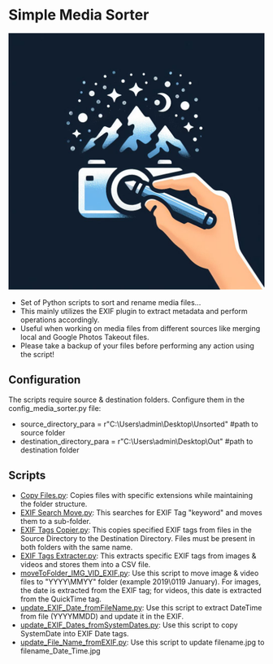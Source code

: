 # Simple Media Sorter
![SMS](https://raw.githubusercontent.com/hanzo-hasashi/SimpleMediaSorter/main/MediaSorter.png)
- Set of Python scripts to sort and rename media files...
- This mainly utilizes the EXIF plugin to extract metadata and perform operations accordingly.
- Useful when working on media files from different sources like merging local and Google Photos Takeout files.
- Please take a backup of your files before performing any action using the script!

## Configuration
The scripts require source & destination folders. Configure them in the config_media_sorter.py file:

- source_directory_para = r"C:\Users\admin\Desktop\Unsorted" #path to source folder
- destination_directory_para = r"C:\Users\admin\Desktop\Out" #path to destination folder

## Scripts
- [Copy Files.py](https://github.com/hanzo-hasashi/SimpleMediaSorter/blob/main/Copy%20Files.py): Copies files with specific extensions while maintaining the folder structure.
- [EXIF Search Move.py](https://github.com/hanzo-hasashi/SimpleMediaSorter/blob/main/EXIF%20Search%20Move.py): This searches for EXIF Tag "keyword" and moves them to a sub-folder.
- [EXIF Tags Copier.py](https://github.com/hanzo-hasashi/SimpleMediaSorter/blob/main/EXIF%20Tags%20Copier.py): This copies specified EXIF tags from files in the Source Directory to the Destination Directory. Files must be present in both folders with the same name.
- [EXIF Tags Extracter.py](https://github.com/hanzo-hasashi/SimpleMediaSorter/blob/main/EXIF%20Tags%20Extracter.py): This extracts specific EXIF tags from images & videos and stores them into a CSV file.
- [moveToFolder_IMG_VID_EXIF.py](https://github.com/hanzo-hasashi/SimpleMediaSorter/blob/main/moveToFolder_IMG_VID_EXIF.py): Use this script to move image & video files to "YYYY\MMYY" folder (example 2019\0119 January). For images, the date is extracted from the EXIF tag; for videos, this date is extracted from the QuickTime tag.
- [update_EXIF_Date_fromFileName.py](https://github.com/hanzo-hasashi/SimpleMediaSorter/blob/main/update_EXIF_Date_fromFileName.py): Use this script to extract DateTime from file (YYYYMMDD) and update it in the EXIF.
- [update_EXIF_Dates_fromSystemDates.py](https://github.com/hanzo-hasashi/SimpleMediaSorter/blob/main/update_EXIF_Dates_fromSystemDates.py): Use this script to copy SystemDate into EXIF Date tags.
- [update_File_Name_fromEXIF.py](https://github.com/hanzo-hasashi/SimpleMediaSorter/blob/main/update_File_Name_fromEXIF.py): Use this script to update filename.jpg to filename_Date_Time.jpg
